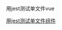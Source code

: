 用jest测试单文件vue

<a href="https://vue-test-utils.vuejs.org/zh/guides/#%E7%94%A8-jest-%E6%B5%8B%E8%AF%95%E5%8D%95%E6%96%87%E4%BB%B6%E7%BB%84%E4%BB%B6">用jest测试单文件组件</a>

